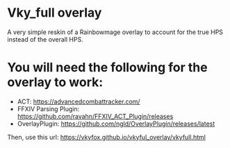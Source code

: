 # Vky_full overlay
A very simple reskin of a Rainbowmage overlay to account for the true HPS instead of the overall HPS.
# You will need the following for the overlay to work:
* ACT: https://advancedcombattracker.com/
* FFXIV Parsing Plugin: https://github.com/ravahn/FFXIV_ACT_Plugin/releases
* OverlayPlugin: https://github.com/ngld/OverlayPlugin/releases/latest

Then, use this url: https://vkyfox.github.io/vkyful_overlay/vkyfull.html
